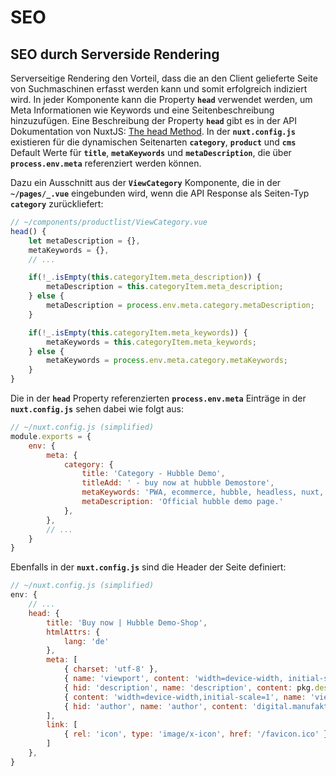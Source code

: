 # SEO

## SEO durch Serverside Rendering
Serverseitige Rendering den Vorteil, dass die an den Client gelieferte Seite von
Suchmaschinen erfasst werden kann und somit erfolgreich indiziert wird.
In jeder Komponente kann die Property __`head`__ verwendet werden, um Meta Informationen wie Keywords und eine Seitenbeschreibung
hinzuzufügen. Eine Beschreibung der Property __`head`__ gibt es in der API Dokumentation von NuxtJS: 
[The head Method](https://nuxtjs.org/api/pages-head). 
In der __`nuxt.config.js`__ existieren für die dynamischen Seitenarten
__`category`__, __`product`__ und __`cms`__ Default Werte für __`title`__, __`metaKeywords`__ und __`metaDescription`__,
die über __`process.env.meta`__ referenziert werden können.

Dazu ein Ausschnitt aus der __`ViewCategory`__ Komponente, die in der __`~/pages/_.vue`__ eingebunden wird, wenn die
API Response als Seiten-Typ __`category`__ zurückliefert:

``` js
// ~/components/productlist/ViewCategory.vue
head() {
    let metaDescription = {},
    metaKeywords = {},
    // ...

    if(!_.isEmpty(this.categoryItem.meta_description)) {
        metaDescription = this.categoryItem.meta_description;
    } else {
        metaDescription = process.env.meta.category.metaDescription;
    }

    if(!_.isEmpty(this.categoryItem.meta_keywords)) {
        metaKeywords = this.categoryItem.meta_keywords;
    } else {
        metaKeywords = process.env.meta.category.metaKeywords;
    }
}
```

Die in der __`head`__ Property referenzierten __`process.env.meta`__ Einträge
in der __`nuxt.config.js`__ sehen dabei wie folgt aus:
``` js
// ~/nuxt.config.js (simplified)
module.exports = {
    env: {
        meta: {
            category: {
                title: 'Category - Hubble Demo',
                titleAdd: ' - buy now at hubble Demostore',
                metaKeywords: 'PWA, ecommerce, hubble, headless, nuxt, vue, responsive, progressive',
                metaDescription: 'Official hubble demo page.'
            },
        },
        // ...
    }
}
```

Ebenfalls in der __`nuxt.config.js`__ sind die Header der Seite definiert:
``` js
// ~/nuxt.config.js (simplified)
env: {
    // ...
    head: {
        title: 'Buy now | Hubble Demo-Shop',
        htmlAttrs: {
            lang: 'de'
        },
        meta: [
            { charset: 'utf-8' },
            { name: 'viewport', content: 'width=device-width, initial-scale=1' },
            { hid: 'description', name: 'description', content: pkg.description },
            { content: 'width=device-width,initial-scale=1', name: 'viewport' },
            { hid: 'author', name: 'author', content: 'digital.manufaktur GmbH' }
        ],
        link: [
            { rel: 'icon', type: 'image/x-icon', href: '/favicon.ico' }
        ]
    },
}
```
